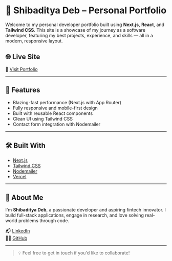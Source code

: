 # 🚀 Shibaditya Deb – Personal Portfolio

Welcome to my personal developer portfolio built using **Next.js**, **React**, and **Tailwind CSS**. This site is a showcase of my journey as a software developer, featuring my best projects, experience, and skills — all in a modern, responsive layout.

## 🌐 Live Site

🔗 [Visit Portfolio](https://shibadityadeb.vercel.app/)

---

## 🧠 Features

-  Blazing-fast performance (Next.js with App Router)
-  Fully responsive and mobile-first design
-  Built with reusable React components
-  Clean UI using Tailwind CSS
-  Contact form integration with Nodemailer

---

## 🛠 Built With

- [Next.js](https://nextjs.org/)
- [Tailwind CSS](https://tailwindcss.com/)
- [Nodemailer](https://nodemailer.com/)
- [Vercel](https://vercel.com/)

---

## 👤 About Me

I'm **Shibaditya Deb**, a passionate developer and aspiring fintech innovator. I build full-stack applications, engage in research, and love solving real-world problems through code.

📬 [LinkedIn](https://linkedin.com/in/shibadityadeb)  
🧑‍💻 [GitHub](https://github.com/shibadityadeb)

---

> 💡 Feel free to get in touch if you'd like to collaborate!

